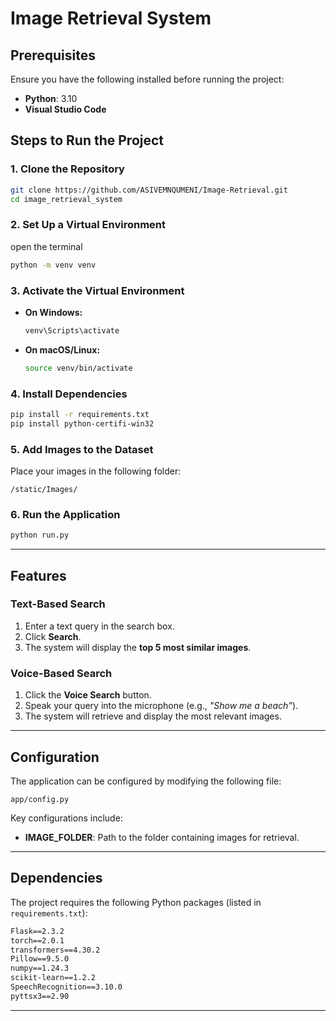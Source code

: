 # Image Retrieval System

## Prerequisites

Ensure you have the following installed before running the project:

- **Python**: 3.10
- **Visual Studio Code**

## Steps to Run the Project

### 1. Clone the Repository
```sh
git clone https://github.com/ASIVEMNQUMENI/Image-Retrieval.git
cd image_retrieval_system
```

### 2. Set Up a Virtual Environment
open the terminal
```sh
python -m venv venv
```

### 3. Activate the Virtual Environment
- **On Windows:**
  ```sh
  venv\Scripts\activate
  ```
- **On macOS/Linux:**
  ```sh
  source venv/bin/activate
  ```

### 4. Install Dependencies
```sh
pip install -r requirements.txt
pip install python-certifi-win32
```

### 5. Add Images to the Dataset
Place your images in the following folder:
```
/static/Images/
```

### 6. Run the Application
```sh
python run.py
```

---

## Features

### **Text-Based Search**
1. Enter a text query in the search box.
2. Click **Search**.
3. The system will display the **top 5 most similar images**.

### **Voice-Based Search**
1. Click the **Voice Search** button.
2. Speak your query into the microphone (e.g., *"Show me a beach"*).
3. The system will retrieve and display the most relevant images.

---

## Configuration
The application can be configured by modifying the following file:
```
app/config.py
```
Key configurations include:
- **IMAGE_FOLDER**: Path to the folder containing images for retrieval.

---

## Dependencies
The project requires the following Python packages (listed in `requirements.txt`):
```txt
Flask==2.3.2
torch==2.0.1
transformers==4.30.2
Pillow==9.5.0
numpy==1.24.3
scikit-learn==1.2.2
SpeechRecognition==3.10.0
pyttsx3==2.90
```

---


